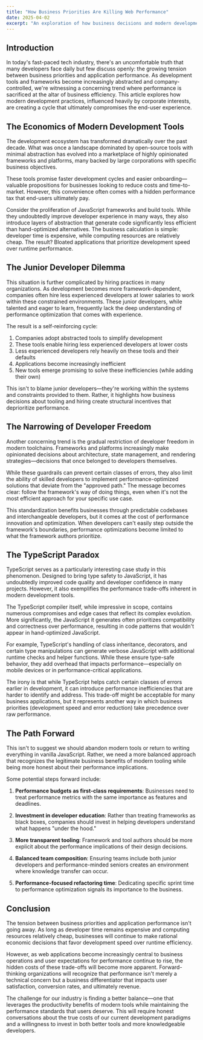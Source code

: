 ```yaml
---
title: "How Business Priorities Are Killing Web Performance"
date: 2025-04-02
excerpt: "An exploration of how business decisions and modern development tools are creating a cycle that prioritizes development speed over application performance, and what we can do to find a better balance."
---
```


## Introduction

In today's fast-paced tech industry, there's an uncomfortable truth that many developers face daily but few discuss openly: the growing tension between business priorities and application performance. As development tools and frameworks become increasingly abstracted and company-controlled, we're witnessing a concerning trend where performance is sacrificed at the altar of business efficiency. This article explores how modern development practices, influenced heavily by corporate interests, are creating a cycle that ultimately compromises the end-user experience.

## The Economics of Modern Development Tools

The development ecosystem has transformed dramatically over the past decade. What was once a landscape dominated by open-source tools with minimal abstraction has evolved into a marketplace of highly opinionated frameworks and platforms, many backed by large corporations with specific business objectives.

These tools promise faster development cycles and easier onboarding—valuable propositions for businesses looking to reduce costs and time-to-market. However, this convenience often comes with a hidden performance tax that end-users ultimately pay.

Consider the proliferation of JavaScript frameworks and build tools. While they undoubtedly improve developer experience in many ways, they also introduce layers of abstraction that generate code significantly less efficient than hand-optimized alternatives. The business calculation is simple: developer time is expensive, while computing resources are relatively cheap. The result? Bloated applications that prioritize development speed over runtime performance.

## The Junior Developer Dilemma

This situation is further complicated by hiring practices in many organizations. As development becomes more framework-dependent, companies often hire less experienced developers at lower salaries to work within these constrained environments. These junior developers, while talented and eager to learn, frequently lack the deep understanding of performance optimization that comes with experience.

The result is a self-reinforcing cycle:

1. Companies adopt abstracted tools to simplify development
2. These tools enable hiring less experienced developers at lower costs
3. Less experienced developers rely heavily on these tools and their defaults
4. Applications become increasingly inefficient
5. New tools emerge promising to solve these inefficiencies (while adding their own)

This isn't to blame junior developers—they're working within the systems and constraints provided to them. Rather, it highlights how business decisions about tooling and hiring create structural incentives that deprioritize performance.

## The Narrowing of Developer Freedom

Another concerning trend is the gradual restriction of developer freedom in modern toolchains. Frameworks and platforms increasingly make opinionated decisions about architecture, state management, and rendering strategies—decisions that once belonged to developers themselves.

While these guardrails can prevent certain classes of errors, they also limit the ability of skilled developers to implement performance-optimized solutions that deviate from the "approved path." The message becomes clear: follow the framework's way of doing things, even when it's not the most efficient approach for your specific use case.

This standardization benefits businesses through predictable codebases and interchangeable developers, but it comes at the cost of performance innovation and optimization. When developers can't easily step outside the framework's boundaries, performance optimizations become limited to what the framework authors prioritize.

## The TypeScript Paradox

TypeScript serves as a particularly interesting case study in this phenomenon. Designed to bring type safety to JavaScript, it has undoubtedly improved code quality and developer confidence in many projects. However, it also exemplifies the performance trade-offs inherent in modern development tools.

The TypeScript compiler itself, while impressive in scope, contains numerous compromises and edge cases that reflect its complex evolution. More significantly, the JavaScript it generates often prioritizes compatibility and correctness over performance, resulting in code patterns that wouldn't appear in hand-optimized JavaScript.

For example, TypeScript's handling of class inheritance, decorators, and certain type manipulations can generate verbose JavaScript with additional runtime checks and helper functions. While these ensure type-safe behavior, they add overhead that impacts performance—especially on mobile devices or in performance-critical applications.

The irony is that while TypeScript helps catch certain classes of errors earlier in development, it can introduce performance inefficiencies that are harder to identify and address. This trade-off might be acceptable for many business applications, but it represents another way in which business priorities (development speed and error reduction) take precedence over raw performance.

## The Path Forward

This isn't to suggest we should abandon modern tools or return to writing everything in vanilla JavaScript. Rather, we need a more balanced approach that recognizes the legitimate business benefits of modern tooling while being more honest about their performance implications.

Some potential steps forward include:

1. **Performance budgets as first-class requirements**: Businesses need to treat performance metrics with the same importance as features and deadlines.

2. **Investment in developer education**: Rather than treating frameworks as black boxes, companies should invest in helping developers understand what happens "under the hood."

3. **More transparent tooling**: Framework and tool authors should be more explicit about the performance implications of their design decisions.

4. **Balanced team composition**: Ensuring teams include both junior developers and performance-minded seniors creates an environment where knowledge transfer can occur.

5. **Performance-focused refactoring time**: Dedicating specific sprint time to performance optimization signals its importance to the business.

## Conclusion

The tension between business priorities and application performance isn't going away. As long as developer time remains expensive and computing resources relatively cheap, businesses will continue to make rational economic decisions that favor development speed over runtime efficiency.

However, as web applications become increasingly central to business operations and user expectations for performance continue to rise, the hidden costs of these trade-offs will become more apparent. Forward-thinking organizations will recognize that performance isn't merely a technical concern but a business differentiator that impacts user satisfaction, conversion rates, and ultimately revenue.

The challenge for our industry is finding a better balance—one that leverages the productivity benefits of modern tools while maintaining the performance standards that users deserve. This will require honest conversations about the true costs of our current development paradigms and a willingness to invest in both better tools and more knowledgeable developers.